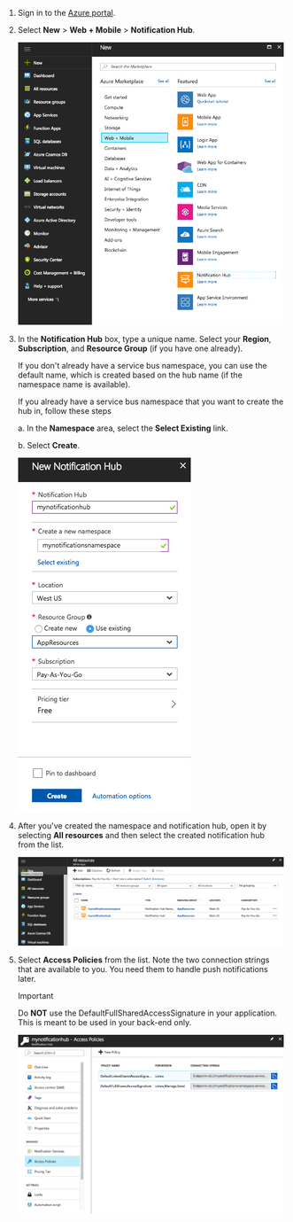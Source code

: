 

1. Sign in to the [Azure portal](https://portal.azure.com).

2. Select **New** > **Web + Mobile** > **Notification Hub**.
   
      ![Azure portal - create a notification hub](./media/notification-hubs-portal-create-new-hub/notification-hubs-azure-portal-create.png)
      
3. In the **Notification Hub** box, type a unique name. Select your **Region**, **Subscription**, and **Resource Group** (if you have one already). 
   
      If you don't already have a service bus namespace, you can use the default name, which is created based on the hub name (if the namespace name is available).
    
      If you already have a service bus namespace that you want to create the hub in, follow these steps

    a. In the **Namespace** area, select the **Select Existing** link. 
   
    b. Select **Create**.
   
      ![Azure portal - set notification hub properties](./media/notification-hubs-portal-create-new-hub/notification-hubs-azure-portal-settings.png)

4. After you've created the namespace and notification hub, open it by selecting **All resources** and then select the created notification hub from the list. 
   
      ![Azure portal - notification hub portal page](./media/notification-hubs-portal-create-new-hub/notification-hubs-azure-portal-resources.png)

5. Select **Access Policies** from the list. Note the two connection strings that are available to you. You need them to handle push notifications later.

      >[!IMPORTANT]
      >Do **NOT** use the DefaultFullSharedAccessSignature in your application. This is meant to be used in your back-end only.
      >
   
      ![Azure portal - notification hub connection strings](./media/notification-hubs-portal-create-new-hub/notification-hubs-connection-strings-portal.png)

